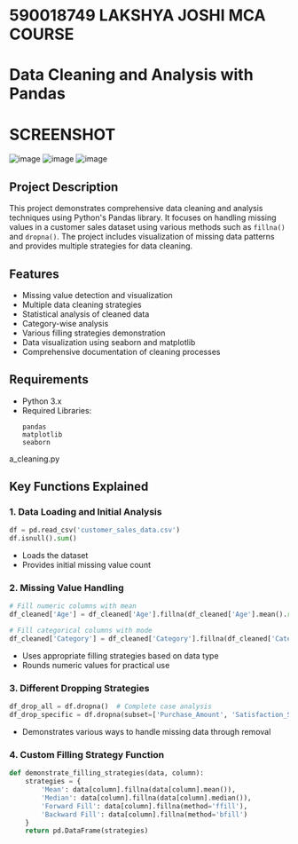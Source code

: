 # 590018749 LAKSHYA JOSHI MCA COURSE

# Data Cleaning and Analysis with Pandas
# SCREENSHOT
![image](https://github.com/user-attachments/assets/eab83c05-b403-4bd2-aaf8-4f39a26caed6)
![image](https://github.com/user-attachments/assets/9df32692-adae-4955-9f31-3384fc3d34bc)
![image](https://github.com/user-attachments/assets/1e41d3e8-5ce0-49e2-9e3c-cdf33a69911a)


## Project Description

This project demonstrates comprehensive data cleaning and analysis techniques using Python's Pandas library. It focuses on handling missing values in a customer sales dataset using various methods such as `fillna()` and `dropna()`. The project includes visualization of missing data patterns and provides multiple strategies for data cleaning.

##  Features

- Missing value detection and visualization
- Multiple data cleaning strategies
- Statistical analysis of cleaned data
- Category-wise analysis
- Various filling strategies demonstration
- Data visualization using seaborn and matplotlib
- Comprehensive documentation of cleaning processes

##  Requirements

- Python 3.x
- Required Libraries:
  ```
  pandas
  matplotlib
  seaborn
  ```

a_cleaning.py


##  Key Functions Explained

### 1. Data Loading and Initial Analysis
```python
df = pd.read_csv('customer_sales_data.csv')
df.isnull().sum()
```
- Loads the dataset
- Provides initial missing value count

### 2. Missing Value Handling
```python
# Fill numeric columns with mean
df_cleaned['Age'] = df_cleaned['Age'].fillna(df_cleaned['Age'].mean().round())

# Fill categorical columns with mode
df_cleaned['Category'] = df_cleaned['Category'].fillna(df_cleaned['Category'].mode()[0])
```
- Uses appropriate filling strategies based on data type
- Rounds numeric values for practical use

### 3. Different Dropping Strategies
```python
df_drop_all = df.dropna()  # Complete case analysis
df_drop_specific = df.dropna(subset=['Purchase_Amount', 'Satisfaction_Score'])
```
- Demonstrates various ways to handle missing data through removal

### 4. Custom Filling Strategy Function
```python
def demonstrate_filling_strategies(data, column):
    strategies = {
        'Mean': data[column].fillna(data[column].mean()),
        'Median': data[column].fillna(data[column].median()),
        'Forward Fill': data[column].fillna(method='ffill'),
        'Backward Fill': data[column].fillna(method='bfill')
    }
    return pd.DataFrame(strategies)
```


